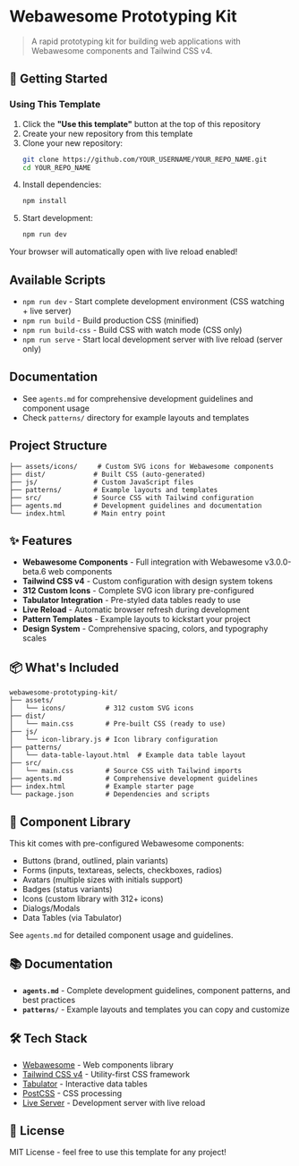 # Webawesome Prototyping Kit

> A rapid prototyping kit for building web applications with Webawesome components and Tailwind CSS v4.

## 🚀 Getting Started

### Using This Template

1. Click the **"Use this template"** button at the top of this repository
2. Create your new repository from this template
3. Clone your new repository:
   ```bash
   git clone https://github.com/YOUR_USERNAME/YOUR_REPO_NAME.git
   cd YOUR_REPO_NAME
   ```
4. Install dependencies:
   ```bash
   npm install
   ```
5. Start development:
   ```bash
   npm run dev
   ```

Your browser will automatically open with live reload enabled!

## Available Scripts

- `npm run dev` - Start complete development environment (CSS watching + live server)
- `npm run build` - Build production CSS (minified)
- `npm run build-css` - Build CSS with watch mode (CSS only)
- `npm run serve` - Start local development server with live reload (server only)

## Documentation

- See `agents.md` for comprehensive development guidelines and component usage
- Check `patterns/` directory for example layouts and templates

## Project Structure

```
├── assets/icons/     # Custom SVG icons for Webawesome components
├── dist/            # Built CSS (auto-generated)
├── js/              # Custom JavaScript files
├── patterns/        # Example layouts and templates
├── src/             # Source CSS with Tailwind configuration
├── agents.md        # Development guidelines and documentation
└── index.html       # Main entry point
```

## ✨ Features

- **Webawesome Components** - Full integration with Webawesome v3.0.0-beta.6 web components
- **Tailwind CSS v4** - Custom configuration with design system tokens
- **312 Custom Icons** - Complete SVG icon library pre-configured
- **Tabulator Integration** - Pre-styled data tables ready to use
- **Live Reload** - Automatic browser refresh during development
- **Pattern Templates** - Example layouts to kickstart your project
- **Design System** - Comprehensive spacing, colors, and typography scales

## 📦 What's Included

```
webawesome-prototyping-kit/
├── assets/
│   └── icons/          # 312 custom SVG icons
├── dist/
│   └── main.css        # Pre-built CSS (ready to use)
├── js/
│   └── icon-library.js # Icon library configuration
├── patterns/
│   └── data-table-layout.html  # Example data table layout
├── src/
│   └── main.css        # Source CSS with Tailwind imports
├── agents.md           # Comprehensive development guidelines
├── index.html          # Example starter page
└── package.json        # Dependencies and scripts
```

## 🎨 Component Library

This kit comes with pre-configured Webawesome components:
- Buttons (brand, outlined, plain variants)
- Forms (inputs, textareas, selects, checkboxes, radios)
- Avatars (multiple sizes with initials support)
- Badges (status variants)
- Icons (custom library with 312+ icons)
- Dialogs/Modals
- Data Tables (via Tabulator)

See `agents.md` for detailed component usage and guidelines.

## 📚 Documentation

- **`agents.md`** - Complete development guidelines, component patterns, and best practices
- **`patterns/`** - Example layouts and templates you can copy and customize

## 🛠️ Tech Stack

- [Webawesome](https://webawesome.com/) - Web components library
- [Tailwind CSS v4](https://tailwindcss.com/) - Utility-first CSS framework
- [Tabulator](https://tabulator.info/) - Interactive data tables
- [PostCSS](https://postcss.org/) - CSS processing
- [Live Server](https://www.npmjs.com/package/live-server) - Development server with live reload

## 📝 License

MIT License - feel free to use this template for any project!
